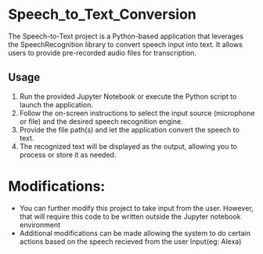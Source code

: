 # Speech_to_Text_Conversion
The Speech-to-Text project is a Python-based application that leverages the SpeechRecognition library to convert speech input into text. 
It allows users to provide pre-recorded audio files for transcription.

## Usage

1. Run the provided Jupyter Notebook or execute the Python script to launch the application.
2. Follow the on-screen instructions to select the input source (microphone or file) and the desired speech recognition engine.
3. Provide the file path(s) and let the application convert the speech to text.
4. The recognized text will be displayed as the output, allowing you to process or store it as needed.

# Modifications: 
- You can further modify this project to take input from the user. However, that will require this code to be written outside the Jupyter notebook environment
- Additional modifications can be made allowing the system to do certain actions based on the speech recieved from the user Input(eg: Alexa)
